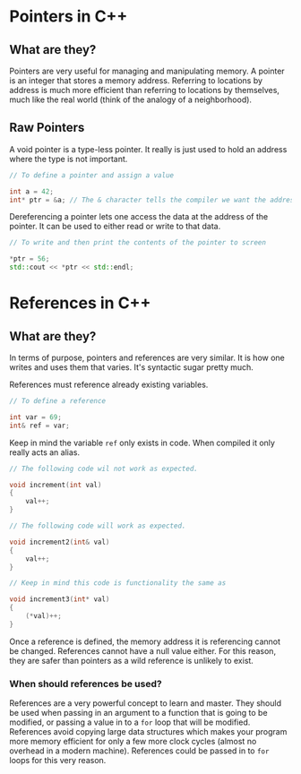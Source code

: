 # Pointers in C++

## What are they?

Pointers are very useful for managing and manipulating memory. A pointer is an integer that stores a memory address. Referring to locations by address is much more efficient than referring to locations by themselves, much like the real world (think of the analogy of a neighborhood).

## Raw Pointers

A void pointer is a type-less pointer. It really is just used to hold an address where the type is not important.

```cpp
// To define a pointer and assign a value

int a = 42;
int* ptr = &a; // The & character tells the compiler we want the address of variable a, not the variable itself.
```

Dereferencing a pointer lets one access the data at the address of the pointer. It can be used to either read or write to that data.

```cpp
// To write and then print the contents of the pointer to screen

*ptr = 56;
std::cout << *ptr << std::endl;
```

# References in C++

## What are they?

In terms of purpose, pointers and references are very similar. It is how one writes and uses them that varies. It's syntactic sugar pretty much.

References must reference already existing variables.

```cpp
// To define a reference

int var = 69;
int& ref = var;
```

Keep in mind the variable `ref` only exists in code. When compiled it only really acts an alias.

```cpp
// The following code wil not work as expected.

void increment(int val)
{
    val++;
}

// The following code will work as expected.

void increment2(int& val)
{
    val++;
}

// Keep in mind this code is functionality the same as

void increment3(int* val)
{
    (*val)++;
}
```

Once a reference is defined, the memory address it is referencing cannot be changed. References cannot have a null value either. For this reason, they are safer than pointers as a wild reference is unlikely to exist.

### When should references be used?

References are a very powerful concept to learn and master. They should be used when passing in an argument to a function that is going to be modified, or passing a value in to a `for` loop that will be modified. References avoid copying large data structures which makes your program more memory efficient for only a few more clock cycles (almost no overhead in a modern machine). References could be passed in to `for` loops for this very reason.
